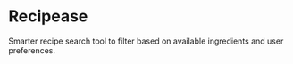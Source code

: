 # Recipease
Smarter recipe search tool to filter based on available ingredients and user preferences.
